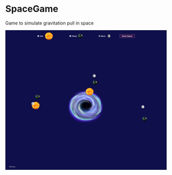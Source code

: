 # SpaceGame

Game to simulate gravitation pull in space

![Alt text](https://github.com/jessboss80/SpaceGame/blob/master/example.png)
